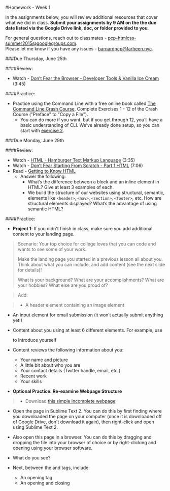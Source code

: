 #Homework - Week 1

In the assignments below, you will review additional resources that cover what we did in class.  **Submit your assignments by 9 AM on the the due date listed via the Google Drive link, doc, or folder provided to you**.  

For general questions, reach out to classmates - pcp-htmlcss-summer2015@googlegroups.com.  
Please let me know if you have any issues - barnardpcp@farheen.nyc.

###Due Thursday, June 25th

####Review:

- Watch - [Don’t Fear the Browser - Developer Tools & Vanilla Ice Cream](http://www.dontfeartheinternet.com/the-basics/dont-fear-the-browser) (3:45)

####Practice:

- Practice using the Command Line with a free online book called [The Command Line Crash Course](http://cli.learncodethehardway.org/book/). Complete Exercises 1 - 12 of the Crash Course ("Preface" to "Copy a File"). 
	- You can do more if you want, but if you get through 12, you’ll have a basic understanding of CLI. We’ve already done setup, so you can start with [exercise 2](http://cli.learncodethehardway.org/book/ex2.html). 


###Due Monday, June 29th

####Review:

- Watch -  [HTML - Hamburger Text Markup Language](http://www.dontfeartheinternet.com/html/html) (3:35)
- Watch - [Don’t Fear Starting From Scratch - Part 1 HTML](http://www.dontfeartheinternet.com/html/don%E2%80%99t-fear-starting-from-scratch) (7:06)
- Read - [Getting to Know HTML](http://learn.shayhowe.com/html-css/getting-to-know-html/)
	- Answer the following:
		- What’s the difference between a block and an inline element in HTML? Give at least 3 examples of each. 
		- We build the structure of our websites using structural, semantic, elements like `<header>`, `<nav>`, `<section>`, `<footer>`, etc. How are structural elements displayed? What’s the advantage of using semantic HTML?

####Practice:

- **Project 1**: If you didn't finish in class, make sure you add additional content to your landing page.

> Scenario: Your top choice for college loves that you can code and wants to see some of your work. 
>
> Make the landing page you started in a previous lesson all about you.  Think about what you can include, and add content (see the next slide for details)!
>
> What is your background?  What are your accomplishments? What are your hobbies?  What else are you proud of?

> Add: 

> - A header element containing an image element
- An input element for email submission (it won’t actually submit anything yet!)
- Content about you using at least 6 different elements.  For example, use <p> to introduce yourself
- Content reviews the following information about you:
	- Your name and picture
	- A little bit about who you are
	- Your contact details (Twitter handle, email, etc.)
	- Recent work
	- Your skills

- **Optional Practice: Re-examine Webpage Structure**

> - Download [this simple incomplete webpage](https://drive.google.com/file/d/0B2oPzQ6clzPRSEdxQWdkYW5INGM/view?usp=sharing)
- Open the page in Sublime Text 2.  You can do this by first finding where you downloaded the page on your computer (once it is downloaded off of Google Drive, don't download it again), then right-click and open using Sublime Text 2.  
- Also open this page in a browser. You can do this by dragging and dropping the file into your browser of choice or by right-clicking and opening using your browser software.
- What do you see?

- Next, between the <html> and <body> tags, include:
	- An opening <head> tag
	- An opening and closing <title> tag with the content “My first webpage!”
	- A closing </head> tag
	- Inside your <head>, add a <meta>* tag.
	- Inside your opening <meta> tag, add the following attributes:
		- name=”author”
		- content=”Your_Name_Here”
		- *Note: <meta> tags are self-closing and do not need a closing tag!
	- Open your page in the browser. How has your page changed?

- Next, add another <meta> tag to your <head> element. Give it the attributes name=”keywords” and content=”learn to code, codelift, first site”.

- Reflect
	- When you refresh the page with your new tags, what changes? What shows up on the page and what doesn’t?
	- Given these changes, what is the difference between the <head> and the <body>?
	- What’s the purpose of the <meta> element? (Do some research and find out!)


- **Optional Practice: Update Your Resume**

> Is your resume still in a Word or PDF document somewhere? Pish-posh. You have the skills now to move it to the web!

> - Create a new html document titled: resume.html.
- Choose to find your resume, create your dream resume, or google a stranger’s resume.
- Use HTML elements to recreate your chosen resume in your HTML document.
- Add yourself as author and any relevant keywords for the jobseeker.
- Use appropriate semantic HTML elements (e.g. footer, article, etc.) wherever you can.

> Don't forget: when you are done, upload it to your Google Drive folder!

- Look over the [list of additional resources for Unit 2A - Introduction to HTML](https://github.com/fma2/pcp-intro-web-development/blob/master/units/2A-introhtml.md#resources).  Read or watch any that cover information on which you need more practice or about which you would like to learn more.

####Reflect

Answer the following questions: 

- In your own words: what is html, and how does it contribute to a web application?
- In your own words: what is the DOM and why does it matter?
- What’s the most interesting thing you’ve learned so far?
- How confident are you feeling in your grasp of class material so far? Are there particular topics/areas in which you would like more help?


